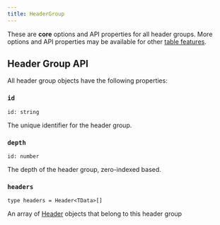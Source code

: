 ```yaml
---
title: HeaderGroup
---
```


These are **core** options and API properties for all header groups. More options and API properties may be available for other [table features](../guide/features.md).

## Header Group API

All header group objects have the following properties:

### `id`

```tsx
id: string
```

The unique identifier for the header group.

### `depth`

```tsx
id: number
```

The depth of the header group, zero-indexed based.

### `headers`

```tsx
type headers = Header<TData>[]
```

An array of [Header](./Header) objects that belong to this header group

